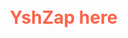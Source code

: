 <!-- GitHub README.md -->

<!-- Title with random color animation -->
<h1 style="display: inline-block; border-radius: 5px; padding: 10px; animation: color-change 10s infinite;">YshZap here</h1>

<!-- CSS for random color animation -->
<style>
  @keyframes color-change {
    0% { color: #ff6347; } /* Tomato */
    25% { color: #6495ed; } /* CornflowerBlue */
    50% { color: #7fff00; } /* Chartreuse */
    75% { color: #ff69b4; } /* HotPink */
    100% { color: #ffd700; } /* Gold */
  }
</style>
